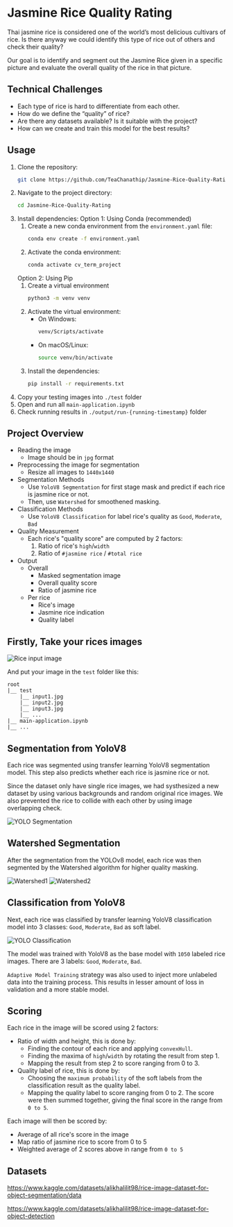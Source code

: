 # Jasmine Rice Quality Rating
Thai jasmine rice is considered one of the world’s most delicious cultivars of rice. Is there anyway we could identify this type of rice out of others and check their quality?

Our goal is to identify and segment out the Jasmine Rice given in a specific picture and evaluate the overall quality of the rice in that picture.

## Technical Challenges
- Each type of rice is hard to differentiate from each other.
- How do we define the “quality” of rice?
- Are there any datasets available? Is it suitable with the project?
- How can we create and train this model for the best results?

## Usage
1. Clone the repository:
   ```bash
   git clone https://github.com/TeaChanathip/Jasmine-Rice-Quality-Rating.git
   ```
2. Navigate to the project directory:
   ```bash
   cd Jasmine-Rice-Quality-Rating
   ```
3. Install dependencies:
   Option 1: Using Conda (recommended)
     1. Create a new conda environment from the `environment.yaml` file:
        ```bash
        conda env create -f environment.yaml
        ```
     2. Activate the conda environment:
        ```bash
        conda activate cv_term_project
        ```
   Option 2: Using Pip
     1. Create a virtual environment
        ```bash
        python3 -m venv venv
        ```
     2. Activate the virtual environment:
        - On Windows:
          ```bash
          venv/Scripts/activate
          ```
        - On macOS/Linux:
          ```bash
          source venv/bin/activate
          ```
     3. Install the dependencies:
        ```bash
        pip install -r requirements.txt
        ```
4. Copy your testing images into `./test` folder
5. Open and run all `main-application.ipynb`
6. Check running results in `./output/run-{running-timestamp}` folder
  
## Project Overview
- Reading the image
    - Image should be in `jpg` format
- Preprocessing the image for segmentation
    - Resize all images to `1440x1440`
- Segmentation Methods
    - Use `YoloV8 Segmentation` for first stage mask and predict if each rice is jasmine rice or not.
    - Then, use `Watershed` for smoothened masking.
- Classification Methods
    - Use `YoloV8 Classification` for label rice's quality as `Good`, `Moderate`, `Bad`
- Quality Measurement
    - Each rice's "quality score" are computed by 2 factors:
        1. Ratio of rice's `high`/`width` 
        2. Ratio of `#jasmine rice` / `#total rice`
- Output
    - Overall
        - Masked segmentation image
        - Overall quality score
        - Ratio of jasmine rice
    - Per rice
        - Rice's image
        - Jasmine rice indication
        - Quality label

## Firstly, Take your rices images
![Rice input image](./assets/input.png)

And put your image in the `test` folder like this:
```
root
|__ test
    |__ input1.jpg
    |__ input2.jpg
    |__ input3.jpg
    |__ ...
|__ main-application.ipynb
|__ ...
```

## Segmentation from YoloV8
Each rice was segmented using transfer learning YoloV8 segmentation model. 
This step also predicts whether each rice is jasmine rice or not.

Since the dataset only have single rice images, we had systhesized a new dataset by using various backgrounds and random original rice images. 
We also prevented the rice to collide with each other by using image overlapping check.

![YOLO Segmentation](./assets/segment.png)

## Watershed Segmentation
After the segmentation from the YOLOv8 model, each rice was then segmented by the Watershed algorithm for higher quality masking. 

![Watershed1](./assets/watershed-1.png)
![Watershed2](./assets/watershed-2.png)

## Classification from YoloV8
Next, each rice was classified by transfer learning YoloV8 classification model into 3 classes: `Good`, `Moderate`, `Bad` as soft label.

![YOLO Classification](./assets/rice-stats.png)

The model was trained with YoloV8 as the base model with `1050` labeled rice images. There are 3 labels: `Good`, `Moderate`, `Bad`.

`Adaptive Model Training` strategy was also used to inject more unlabeled data into the training process. This results in lesser amount of loss in validation and a more stable model.

## Scoring
Each rice in the image will be scored using 2 factors:
- Ratio of width and height, this is done by:
  - Finding the contour of each rice and applying `convexHull`.
  - Finding the maxima of `high`/`width` by rotating the result from step 1.
  - Mapping the result from step 2 to score ranging from 0 to 3.
- Quality label of rice, this is done by:
  - Choosing the `maximum probability` of the soft labels from the classification result as the quality label.
  - Mapping the quality label to score ranging from 0 to 2.
The score were then summed together, giving the final score in the range from `0 to 5`.

Each image will then be scored by:
- Average of all rice's score in the image
- Map ratio of jasmine rice to score from 0 to 5
- Weighted average of 2 scores above in range from `0 to 5`

## Datasets
https://www.kaggle.com/datasets/alikhalilit98/rice-image-dataset-for-object-segmentation/data

https://www.kaggle.com/datasets/alikhalilit98/rice-image-dataset-for-object-detection
